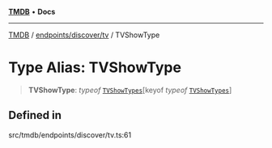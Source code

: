 [**TMDB**](../../../../README.md) • **Docs**

***

[TMDB](../../../../README.md) / [endpoints/discover/tv](../README.md) / TVShowType

# Type Alias: TVShowType

> **TVShowType**: *typeof* [`TVShowTypes`](../variables/TVShowTypes.md)\[keyof *typeof* [`TVShowTypes`](../variables/TVShowTypes.md)\]

## Defined in

src/tmdb/endpoints/discover/tv.ts:61
